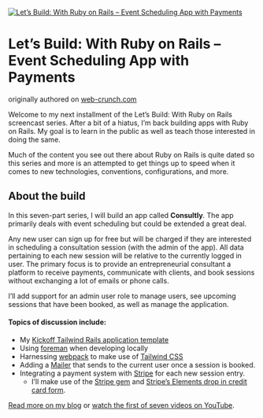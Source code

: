 [![Let’s Build: With Ruby on Rails – Event Scheduling App with Payments](https://thepracticaldev.s3.amazonaws.com/i/bnpzc82278ro1w069hbz.jpg)](https://web-crunch.com/lets-build-ruby-on-rails-event-scheduling-app-payments/)

# Let’s Build: With Ruby on Rails – Event Scheduling App with Payments

originally authored on [web-crunch.com](https://web-crunch.com/lets-build-ruby-on-rails-event-scheduling-app-payments/)

Welcome to my next installment of the Let’s Build: With Ruby on Rails screencast series. After a bit of a hiatus, I’m back building apps with Ruby on Rails. My goal is to learn in the public as well as teach those interested in doing the same.

Much of the content you see out there about Ruby on Rails is quite dated so this series and more is an attempted to get things up to speed when it comes to new technologies, conventions, configurations, and more.

## About the build
In this seven-part series, I will build an app called **Consultly**. The app primarily deals with event scheduling but could be extended a great deal.

Any new user can sign up for free but will be charged if they are interested in scheduling a consultation session (with the admin of the app). All data pertaining to each new session will be relative to the currently logged in user. The primary focus is to provide an entrepreneurial consultant a platform to receive payments, communicate with clients, and book sessions without exchanging a lot of emails or phone calls.

I’ll add support for an admin user role to manage users, see upcoming sessions that have been booked, as well as manage the application.

#### Topics of discussion include:

- My [Kickoff Tailwind Rails application template](https://github.com/justalever/kickoff_tailwind)
- Using [foreman](https://github.com/ddollar/foreman) when developing locally
- Harnessing [webpack](https://github.com/rails/webpacker) to make use of [Tailwind CSS](https://tailwindcss.com/)
- Adding a [Mailer](https://guides.rubyonrails.org/action_mailer_basics.html) that sends to the current user once a session is booked.
- Integrating a payment system with [Stripe](https://stripe.com/) for each new session entry.
  - I’ll make use of the [Stripe gem](https://github.com/stripe/stripe-ruby) and [Stripe’s Elements drop in credit card form](https://stripe.com/payments/elements).
  
  
[Read more on my blog](https://web-crunch.com/lets-build-ruby-on-rails-event-scheduling-app-payments/) or [watch the first of seven videos on YouTube](https://youtu.be/l9zDmY9VrCw).
